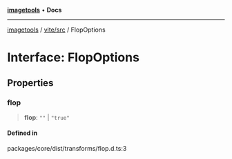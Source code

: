 [**imagetools**](../../../README.md) • **Docs**

***

[imagetools](../../../modules.md) / [vite/src](../README.md) / FlopOptions

# Interface: FlopOptions

## Properties

### flop

> **flop**: `""` \| `"true"`

#### Defined in

packages/core/dist/transforms/flop.d.ts:3
